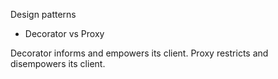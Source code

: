 Design patterns



* Decorator vs Proxy

Decorator informs and empowers its client.
Proxy restricts and disempowers its client.

